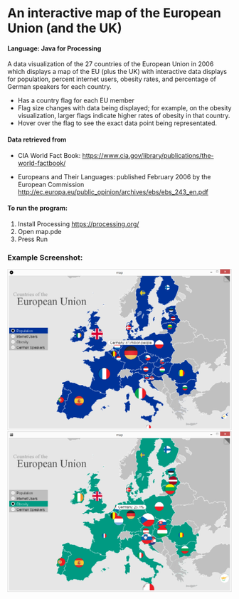 # An interactive map of the European Union (and the UK)
#### Language: Java for Processing

A data visualization of the 27 countries of the European Union in 2006 which displays a map of the EU (plus the UK) with interactive data displays for population, percent internet users, obesity rates, and percentage of German speakers for each country.

- Has a country flag for each EU member
- Flag size changes with data being displayed; for example, on the obesity visualization, larger flags indicate higher rates of obesity in that country.
- Hover over the flag to see the exact data point being representated.

#### Data retrieved from

- CIA World Fact Book: 
https://www.cia.gov/library/publications/the-world-factbook/

- Europeans and Their Languages:
published February 2006 by the European Commission
http://ec.europa.eu/public_opinion/archives/ebs/ebs_243_en.pdf



#### To run the program:
1. Install Processing  https://processing.org/
2. Open map.pde
3. Press Run


### Example Screenshot:

![](/example_screenshot/example.png "Example Image")
![](/example_screenshot/obesity.png "Example Image")

